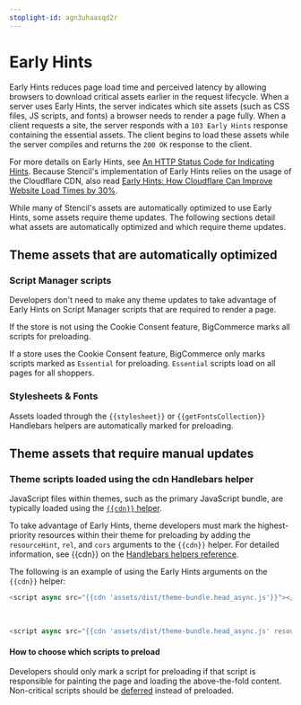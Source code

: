 ```yaml
---
stoplight-id: agn3uhaasqd2r
---
```


# Early Hints

Early Hints reduces page load time and perceived latency by allowing browsers to download critical assets earlier in the request lifecycle. When a server uses Early Hints, the server indicates which site assets (such as CSS files, JS scripts, and fonts) a browser needs to render a page fully. When a client requests a site, the server responds with a `103 Early Hints` response containing the essential assets. The client begins to load these assets while the server compiles and returns the `200 OK` response to the client. 

For more details on Early Hints, see [An HTTP Status Code for Indicating Hints](https://httpwg.org/specs/rfc8297.html#introduction). Because Stencil's implementation of Early Hints relies on the usage of the Cloudflare CDN, also read 
[Early Hints: How Cloudflare Can Improve Website Load Times by 30%](https://blog.cloudflare.com/early-hints/). 

While many of Stencil's assets are automatically optimized to use Early Hints, some assets require theme updates. The following sections detail what assets are automatically optimized and which require theme updates. 

## Theme assets that are automatically optimized

### Script Manager scripts

Developers don't need to make any theme updates to take advantage of Early Hints on Script Manager scripts that are required to render a page. 

If the store is not using the Cookie Consent feature, BigCommerce marks all scripts for preloading. 

If a store uses the Cookie Consent feature, BigCommerce only marks scripts marked as `Essential` for preloading. `Essential` scripts load on all pages for all shoppers.

### Stylesheets & Fonts

Assets loaded through the `{{stylesheet}}` or `{{getFontsCollection}}` Handlebars helpers are automatically marked for preloading.

## Theme assets that require manual updates

### Theme scripts loaded using the cdn Handlebars helper

JavaScript files within themes, such as the primary JavaScript bundle, are typically loaded using the [`{{cdn}}` helper](https://developer.bigcommerce.com/stencil-docs/ZG9jOjIyMDcxOA-handlebars-helpers-reference#cdn).

To take advantage of Early Hints, theme developers must mark the highest-priority resources within their theme for preloading by adding the `resourceHint`, `rel`, and `cors` arguments to the `{{cdn}}` helper. For detailed information, see {{cdn}} on the [Handlebars helpers reference](https://developer.bigcommerce.com/stencil-docs/ZG9jOjIyMDcxOA-handlebars-helpers-reference#cdn).

The following is an example of using the Early Hints arguments on the `{{cdn}}` helper:

<!-- https://github.com/bigcommerce/cornerstone/pull/2261/files -->

```javascript title="Before"
<script async src="{{cdn 'assets/dist/theme-bundle.head_async.js'}}"></script>
```
</br>

```javascript title="After"
<script async src="{{cdn 'assets/dist/theme-bundle.head_async.js' resourceHint='preload' as='script'}}"></script>
```

#### How to choose which scripts to preload

Developers should only mark a script for preloading if that script is responsible for painting the page and loading the above-the-fold content. Non-critical scripts should be [deferred](https://web.dev/render-blocking-resources/) instead of preloaded. 